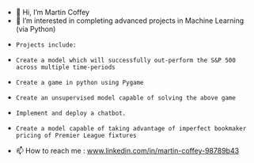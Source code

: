 - 👋 Hi, I’m Martin Coffey
- 👀 I’m interested in completing advanced projects in Machine Learning (via Python) 
-     Projects include:
-     Create a model which will successfully out-perform the S&P 500
      across multiple time-periods 
-     Create a game in python using Pygame
-     Create an unsupervised model capable of solving the above game
-     Implement and deploy a chatbot. 
-     Create a model capable of taking advantage of imperfect bookmaker pricing of Premier League fixtures

- 📫 How to reach me : www.linkedin.com/in/martin-coffey-98789b43

<!---
MCoffey1129/MCoffey1129 is a ✨ special ✨ repository because its `README.md` (this file) appears on your GitHub profile.
You can click the Preview link to take a look at your changes.
--->
